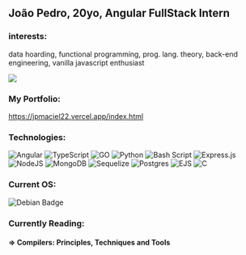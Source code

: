 ## João Pedro, 20yo, Angular FullStack Intern

### interests:
data hoarding, functional programming, prog. lang. theory, back-end engineering, vanilla javascript enthusiast

![](https://projecteuler.net/profile/jpmaciel22.png)

### My Portfolio:
https://jpmaciel22.vercel.app/index.html

### Technologies:
![Angular](https://img.shields.io/badge/angular-%23DD0031.svg?style=for-the-badge&logo=angular&logoColor=white)  ![TypeScript](https://img.shields.io/badge/typescript-%23007ACC.svg?style=for-the-badge&logo=typescript&logoColor=white) ![GO](https://img.shields.io/badge/Go-00ADD8?logo=Go&logoColor=white&style=for-the-badge) ![Python](https://img.shields.io/badge/python-3670A0?style=for-the-badge&logo=python&logoColor=ffdd54) ![Bash Script](https://img.shields.io/badge/bash_script-%23121011.svg?style=for-the-badge&logo=gnu-bash&logoColor=white) ![Express.js](https://img.shields.io/badge/express.js-%23404d59.svg?style=for-the-badge&logo=express&logoColor=%2361DAFB) ![NodeJS](https://img.shields.io/badge/node.js-6DA55F?style=for-the-badge&logo=node.js&logoColor=white) ![MongoDB](https://img.shields.io/badge/MongoDB-%234ea94b.svg?style=for-the-badge&logo=mongodb&logoColor=white) ![Sequelize](https://img.shields.io/badge/Sequelize-52B0E7?style=for-the-badge&logo=Sequelize&logoColor=white) ![Postgres](https://img.shields.io/badge/postgres-%23316192.svg?style=for-the-badge&logo=postgresql&logoColor=white) ![EJS](https://img.shields.io/badge/ejs-b4ca65.svg?style=for-the-badge&logo=EJS&logoColor=ac1d53) ![C](https://img.shields.io/badge/c-%2300599C.svg?style=for-the-badge&logo=c&logoColor=white)

### Current OS:
![Debian Badge](https://img.shields.io/badge/Debian-A81D33?logo=debian&logoColor=fff&style=for-the-badge)

### Currently Reading:
#### => Compilers: Principles, Techniques and Tools
